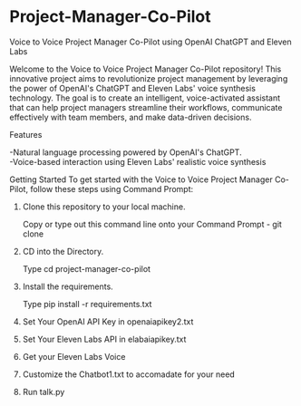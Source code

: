 # Project-Manager-Co-Pilot
Voice to Voice Project Manager Co-Pilot using OpenAI ChatGPT and Eleven Labs

Welcome to the Voice to Voice Project Manager Co-Pilot repository! This innovative project aims to revolutionize project management by leveraging the power of OpenAI's ChatGPT and Eleven Labs' voice synthesis technology. The goal is to create an intelligent, voice-activated assistant that can help project managers streamline their workflows, communicate effectively with team members, and make data-driven decisions.

Features

-Natural language processing powered by OpenAI's ChatGPT.  
-Voice-based interaction using Eleven Labs' realistic voice synthesis

Getting Started
To get started with the Voice to Voice Project Manager Co-Pilot, follow these steps using Command Prompt:

1. Clone this repository to your local machine.
   
   Copy or type out this command line onto your Command Prompt - git clone

3. CD into the Directory.
   
   Type cd project-manager-co-pilot

5. Install the requirements.
   
   Type pip install -r requirements.txt

7. Set Your OpenAI API Key in openaiapikey2.txt

8. Set Your Eleven Labs API in elabaiapikey.txt

9. Get your Eleven Labs Voice

10. Customize the Chatbot1.txt to accomadate for your need

11. Run talk.py
